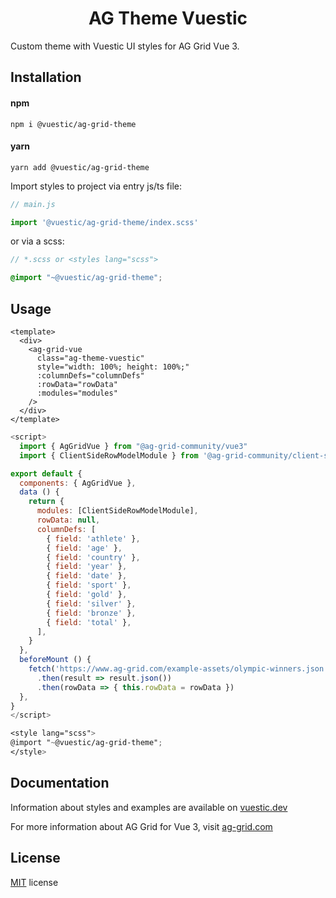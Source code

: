 <h1 align="center">AG Theme Vuestic</h1>
Custom theme with Vuestic UI styles for AG Grid Vue 3.

## Installation

#### npm
```
npm i @vuestic/ag-grid-theme
```
#### yarn
```
yarn add @vuestic/ag-grid-theme
```
Import styles to project via entry js/ts file:

```js
// main.js

import '@vuestic/ag-grid-theme/index.scss'
```
or via a scss:
```scss
// *.scss or <styles lang="scss">

@import "~@vuestic/ag-grid-theme";
```

## Usage
```vue
<template>
  <div>
    <ag-grid-vue
      class="ag-theme-vuestic"
      style="width: 100%; height: 100%;"
      :columnDefs="columnDefs"
      :rowData="rowData"
      :modules="modules"
    />
  </div>
</template>
```

```js
<script>
  import { AgGridVue } from "@ag-grid-community/vue3"
  import { ClientSideRowModelModule } from '@ag-grid-community/client-side-row-model'

export default {
  components: { AgGridVue },
  data () {
    return {
      modules: [ClientSideRowModelModule],
      rowData: null,
      columnDefs: [
        { field: 'athlete' },
        { field: 'age' },
        { field: 'country' },
        { field: 'year' },
        { field: 'date' },
        { field: 'sport' },
        { field: 'gold' },
        { field: 'silver' },
        { field: 'bronze' },
        { field: 'total' },
      ],
    }
  },
  beforeMount () {
    fetch('https://www.ag-grid.com/example-assets/olympic-winners.json')
      .then(result => result.json())
      .then(rowData => { this.rowData = rowData })
  },
}
</script>
```

```scss
<style lang="scss">
@import "~@vuestic/ag-grid-theme";
</style>
```



## Documentation

Information about styles and examples are available
on [vuestic.dev](https://vuestic.dev/en/extensions/ag-grid)

For more information about AG Grid for Vue 3, visit [ag-grid.com](https://www.ag-grid.com/vue-data-grid/getting-started/)

## License

[MIT](https://github.com/epicmaxco/vuestic-ui/blob/develop/LICENSE.MD) license
